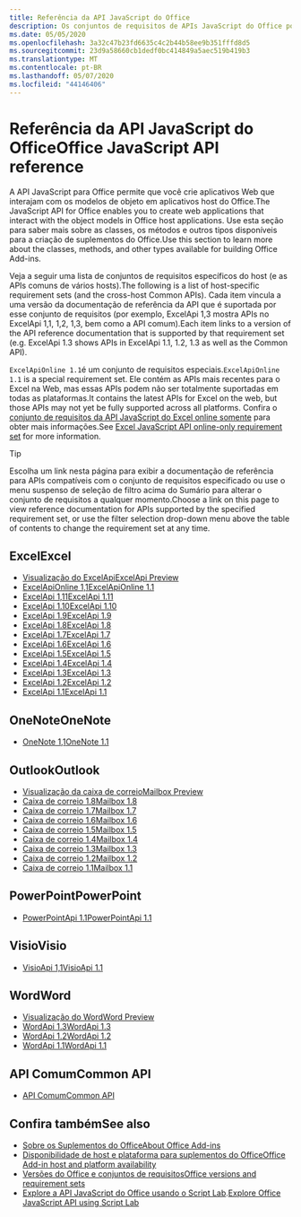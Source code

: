```yaml
---
title: Referência da API JavaScript do Office
description: Os conjuntos de requisitos de APIs JavaScript do Office por host.
ms.date: 05/05/2020
ms.openlocfilehash: 3a32c47b23fd6635c4c2b44b58ee9b351fffd8d5
ms.sourcegitcommit: 23d9a58660cb1dedf0bc414849a5aec519b419b3
ms.translationtype: MT
ms.contentlocale: pt-BR
ms.lasthandoff: 05/07/2020
ms.locfileid: "44146406"
---
```

# <a name="office-javascript-api-reference"></a><span data-ttu-id="3a2e2-103">Referência da API JavaScript do Office</span><span class="sxs-lookup"><span data-stu-id="3a2e2-103">Office JavaScript API reference</span></span>

<span data-ttu-id="3a2e2-104">A API JavaScript para Office permite que você crie aplicativos Web que interajam com os modelos de objeto em aplicativos host do Office.</span><span class="sxs-lookup"><span data-stu-id="3a2e2-104">The JavaScript API for Office enables you to create web applications that interact with the object models in Office host applications.</span></span> <span data-ttu-id="3a2e2-105">Use esta seção para saber mais sobre as classes, os métodos e outros tipos disponíveis para a criação de suplementos do Office.</span><span class="sxs-lookup"><span data-stu-id="3a2e2-105">Use this section to learn more about the classes, methods, and other types available for building Office Add-ins.</span></span>

<span data-ttu-id="3a2e2-106">Veja a seguir uma lista de conjuntos de requisitos específicos do host (e as APIs comuns de vários hosts).</span><span class="sxs-lookup"><span data-stu-id="3a2e2-106">The following is a list of host-specific requirement sets (and the cross-host Common APIs).</span></span> <span data-ttu-id="3a2e2-107">Cada item vincula a uma versão da documentação de referência da API que é suportada por esse conjunto de requisitos (por exemplo, ExcelApi 1,3 mostra APIs no ExcelApi 1,1, 1,2, 1,3, bem como a API comum).</span><span class="sxs-lookup"><span data-stu-id="3a2e2-107">Each item links to a version of the API reference documentation that is supported by that requirement set (e.g. ExcelApi 1.3 shows APIs in ExcelApi 1.1, 1.2, 1.3 as well as the Common API).</span></span>

<span data-ttu-id="3a2e2-108">`ExcelApiOnline 1.1`é um conjunto de requisitos especiais.</span><span class="sxs-lookup"><span data-stu-id="3a2e2-108">`ExcelApiOnline 1.1` is a special requirement set.</span></span> <span data-ttu-id="3a2e2-109">Ele contém as APIs mais recentes para o Excel na Web, mas essas APIs podem não ser totalmente suportadas em todas as plataformas.</span><span class="sxs-lookup"><span data-stu-id="3a2e2-109">It contains the latest APIs for Excel on the web, but those APIs may not yet be fully supported across all platforms.</span></span> <span data-ttu-id="3a2e2-110">Confira o [conjunto de requisitos da API JavaScript do Excel online somente](/office/dev/add-ins/reference/requirement-sets/excel-api-online-requirement-set) para obter mais informações.</span><span class="sxs-lookup"><span data-stu-id="3a2e2-110">See [Excel JavaScript API online-only requirement set](/office/dev/add-ins/reference/requirement-sets/excel-api-online-requirement-set) for more information.</span></span>

> [!TIP]
> <span data-ttu-id="3a2e2-111">Escolha um link nesta página para exibir a documentação de referência para APIs compatíveis com o conjunto de requisitos especificado ou use o menu suspenso de seleção de filtro acima do Sumário para alterar o conjunto de requisitos a qualquer momento.</span><span class="sxs-lookup"><span data-stu-id="3a2e2-111">Choose a link on this page to view reference documentation for APIs supported by the specified requirement set, or use the filter selection drop-down menu above the table of contents to change the requirement set at any time.</span></span>

## <a name="excel"></a><span data-ttu-id="3a2e2-112">Excel</span><span class="sxs-lookup"><span data-stu-id="3a2e2-112">Excel</span></span>

- [<span data-ttu-id="3a2e2-113">Visualização do ExcelApi</span><span class="sxs-lookup"><span data-stu-id="3a2e2-113">ExcelApi Preview</span></span>](/javascript/api/excel?view=excel-js-preview)
- [<span data-ttu-id="3a2e2-114">ExcelApiOnline 1,1</span><span class="sxs-lookup"><span data-stu-id="3a2e2-114">ExcelApiOnline 1.1</span></span>](/javascript/api/excel?view=excel-js-online)
- [<span data-ttu-id="3a2e2-115">ExcelApi 1,11</span><span class="sxs-lookup"><span data-stu-id="3a2e2-115">ExcelApi 1.11</span></span>](/javascript/api/excel?view=excel-js-1.11)
- [<span data-ttu-id="3a2e2-116">ExcelApi 1.10</span><span class="sxs-lookup"><span data-stu-id="3a2e2-116">ExcelApi 1.10</span></span>](/javascript/api/excel?view=excel-js-1.10)
- [<span data-ttu-id="3a2e2-117">ExcelApi 1.9</span><span class="sxs-lookup"><span data-stu-id="3a2e2-117">ExcelApi 1.9</span></span>](/javascript/api/excel?view=excel-js-1.9)
- [<span data-ttu-id="3a2e2-118">ExcelApi 1.8</span><span class="sxs-lookup"><span data-stu-id="3a2e2-118">ExcelApi 1.8</span></span>](/javascript/api/excel?view=excel-js-1.8)
- [<span data-ttu-id="3a2e2-119">ExcelApi 1.7</span><span class="sxs-lookup"><span data-stu-id="3a2e2-119">ExcelApi 1.7</span></span>](/javascript/api/excel?view=excel-js-1.7)
- [<span data-ttu-id="3a2e2-120">ExcelApi 1.6</span><span class="sxs-lookup"><span data-stu-id="3a2e2-120">ExcelApi 1.6</span></span>](/javascript/api/excel?view=excel-js-1.6)
- [<span data-ttu-id="3a2e2-121">ExcelApi 1.5</span><span class="sxs-lookup"><span data-stu-id="3a2e2-121">ExcelApi 1.5</span></span>](/javascript/api/excel?view=excel-js-1.5)
- [<span data-ttu-id="3a2e2-122">ExcelApi 1.4</span><span class="sxs-lookup"><span data-stu-id="3a2e2-122">ExcelApi 1.4</span></span>](/javascript/api/excel?view=excel-js-1.4)
- [<span data-ttu-id="3a2e2-123">ExcelApi 1.3</span><span class="sxs-lookup"><span data-stu-id="3a2e2-123">ExcelApi 1.3</span></span>](/javascript/api/excel?view=excel-js-1.3)
- [<span data-ttu-id="3a2e2-124">ExcelApi 1.2</span><span class="sxs-lookup"><span data-stu-id="3a2e2-124">ExcelApi 1.2</span></span>](/javascript/api/excel?view=excel-js-1.2)
- [<span data-ttu-id="3a2e2-125">ExcelApi 1.1</span><span class="sxs-lookup"><span data-stu-id="3a2e2-125">ExcelApi 1.1</span></span>](/javascript/api/excel?view=excel-js-1.1)

## <a name="onenote"></a><span data-ttu-id="3a2e2-126">OneNote</span><span class="sxs-lookup"><span data-stu-id="3a2e2-126">OneNote</span></span>

- [<span data-ttu-id="3a2e2-127">OneNote 1,1</span><span class="sxs-lookup"><span data-stu-id="3a2e2-127">OneNote 1.1</span></span>](/javascript/api/onenote?view=onenote-js-1.1)

## <a name="outlook"></a><span data-ttu-id="3a2e2-128">Outlook</span><span class="sxs-lookup"><span data-stu-id="3a2e2-128">Outlook</span></span>

- [<span data-ttu-id="3a2e2-129">Visualização da caixa de correio</span><span class="sxs-lookup"><span data-stu-id="3a2e2-129">Mailbox Preview</span></span>](/javascript/api/outlook?view=outlook-js-preview)
- [<span data-ttu-id="3a2e2-130">Caixa de correio 1.8</span><span class="sxs-lookup"><span data-stu-id="3a2e2-130">Mailbox 1.8</span></span>](/javascript/api/outlook?view=outlook-js-1.8)
- [<span data-ttu-id="3a2e2-131">Caixa de correio 1.7</span><span class="sxs-lookup"><span data-stu-id="3a2e2-131">Mailbox 1.7</span></span>](/javascript/api/outlook?view=outlook-js-1.7)
- [<span data-ttu-id="3a2e2-132">Caixa de correio 1.6</span><span class="sxs-lookup"><span data-stu-id="3a2e2-132">Mailbox 1.6</span></span>](/javascript/api/outlook?view=outlook-js-1.6)
- [<span data-ttu-id="3a2e2-133"> Caixa de correio 1.5</span><span class="sxs-lookup"><span data-stu-id="3a2e2-133">Mailbox 1.5</span></span>](/javascript/api/outlook?view=outlook-js-1.5)
- [<span data-ttu-id="3a2e2-134"> Caixa de correio 1.4</span><span class="sxs-lookup"><span data-stu-id="3a2e2-134">Mailbox 1.4</span></span>](/javascript/api/outlook?view=outlook-js-1.4)
- [<span data-ttu-id="3a2e2-135"> Caixa de correio 1.3</span><span class="sxs-lookup"><span data-stu-id="3a2e2-135">Mailbox 1.3</span></span>](/javascript/api/outlook?view=outlook-js-1.3)
- [<span data-ttu-id="3a2e2-136">Caixa de correio 1.2</span><span class="sxs-lookup"><span data-stu-id="3a2e2-136">Mailbox 1.2</span></span>](/javascript/api/outlook?view=outlook-js-1.2)
- [<span data-ttu-id="3a2e2-137"> Caixa de correio 1.1</span><span class="sxs-lookup"><span data-stu-id="3a2e2-137">Mailbox 1.1</span></span>](/javascript/api/outlook?view=outlook-js-1.1)

## <a name="powerpoint"></a><span data-ttu-id="3a2e2-138">PowerPoint</span><span class="sxs-lookup"><span data-stu-id="3a2e2-138">PowerPoint</span></span>

- [<span data-ttu-id="3a2e2-139">PowerPointApi 1.1</span><span class="sxs-lookup"><span data-stu-id="3a2e2-139">PowerPointApi 1.1</span></span>](/javascript/api/powerpoint?view=powerpoint-js-1.1)

## <a name="visio"></a><span data-ttu-id="3a2e2-140">Visio</span><span class="sxs-lookup"><span data-stu-id="3a2e2-140">Visio</span></span>

- [<span data-ttu-id="3a2e2-141">VisioApi 1,1</span><span class="sxs-lookup"><span data-stu-id="3a2e2-141">VisioApi 1.1</span></span>](/javascript/api/visio?view=visio-js-1.1)

## <a name="word"></a><span data-ttu-id="3a2e2-142">Word</span><span class="sxs-lookup"><span data-stu-id="3a2e2-142">Word</span></span>

- [<span data-ttu-id="3a2e2-143">Visualização do Word</span><span class="sxs-lookup"><span data-stu-id="3a2e2-143">Word Preview</span></span>](/javascript/api/word?view=word-js-preview)
- [<span data-ttu-id="3a2e2-144">WordApi 1.3</span><span class="sxs-lookup"><span data-stu-id="3a2e2-144">WordApi 1.3</span></span>](/javascript/api/word?view=word-js-1.3)
- [<span data-ttu-id="3a2e2-145">WordApi 1.2</span><span class="sxs-lookup"><span data-stu-id="3a2e2-145">WordApi 1.2</span></span>](/javascript/api/word?view=word-js-1.2)
- [<span data-ttu-id="3a2e2-146">WordApi 1.1</span><span class="sxs-lookup"><span data-stu-id="3a2e2-146">WordApi 1.1</span></span>](/javascript/api/word?view=word-js-1.1)

## <a name="common-api"></a><span data-ttu-id="3a2e2-147">API Comum</span><span class="sxs-lookup"><span data-stu-id="3a2e2-147">Common API</span></span>

- [<span data-ttu-id="3a2e2-148">API Comum</span><span class="sxs-lookup"><span data-stu-id="3a2e2-148">Common API</span></span>](/javascript/api/office?view=common-js)

## <a name="see-also"></a><span data-ttu-id="3a2e2-149">Confira também</span><span class="sxs-lookup"><span data-stu-id="3a2e2-149">See also</span></span>

- [<span data-ttu-id="3a2e2-150">Sobre os Suplementos do Office</span><span class="sxs-lookup"><span data-stu-id="3a2e2-150">About Office Add-ins</span></span>](/office/dev/add-ins/overview)
- [<span data-ttu-id="3a2e2-151">Disponibilidade de host e plataforma para suplementos do Office</span><span class="sxs-lookup"><span data-stu-id="3a2e2-151">Office Add-in host and platform availability</span></span>](/office/dev/add-ins/overview/office-add-in-availability)
- [<span data-ttu-id="3a2e2-152">Versões do Office e conjuntos de requisitos</span><span class="sxs-lookup"><span data-stu-id="3a2e2-152">Office versions and requirement sets</span></span>](/office/dev/add-ins/develop/office-versions-and-requirement-sets)
- <span data-ttu-id="3a2e2-153">[Explore a API JavaScript do Office usando o Script Lab](/office/dev/add-ins/overview/explore-with-script-lab).</span><span class="sxs-lookup"><span data-stu-id="3a2e2-153">[Explore Office JavaScript API using Script Lab](/office/dev/add-ins/overview/explore-with-script-lab)</span></span>
